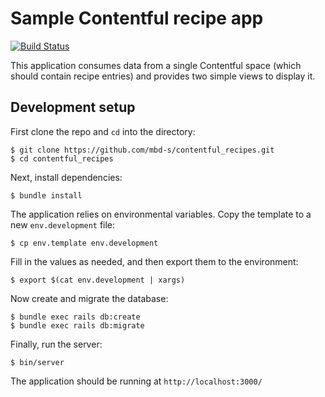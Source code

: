 # Sample Contentful recipe app

[![Build Status](https://travis-ci.com/mbd-s/contentful_recipes.svg?branch=master)](https://travis-ci.com/mbd-s/contentful_recipes)

This application consumes data from a single Contentful space (which should
contain recipe entries) and provides two simple views to display it.

## Development setup

First clone the repo and `cd` into the directory:

```
$ git clone https://github.com/mbd-s/contentful_recipes.git
$ cd contentful_recipes
```

Next, install dependencies:

```
$ bundle install
```

The application relies on environmental variables. Copy the
template to a new `env.development` file:
```
$ cp env.template env.development
```

Fill in the values as needed, and then export them to the environment:

```
$ export $(cat env.development | xargs)
```

Now create and migrate the database:

```
$ bundle exec rails db:create
$ bundle exec rails db:migrate
```

Finally, run the server:

```
$ bin/server
```

The application should be running at `http://localhost:3000/`
